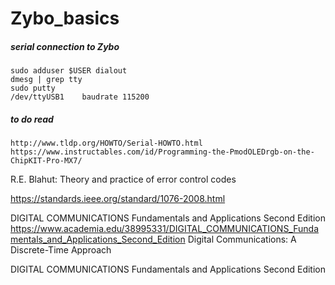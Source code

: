 # Zybo_basics

##### serial connection to Zybo
```
sudo adduser $USER dialout
dmesg | grep tty
sudo putty
/dev/ttyUSB1    baudrate 115200
```


##### to do read
```
http://www.tldp.org/HOWTO/Serial-HOWTO.html
https://www.instructables.com/id/Programming-the-PmodOLEDrgb-on-the-ChipKIT-Pro-MX7/
```


R.E. Blahut: Theory and practice of error control codes


https://standards.ieee.org/standard/1076-2008.html



DIGITAL COMMUNICATIONS Fundamentals and Applications Second Edition
https://www.academia.edu/38995331/DIGITAL_COMMUNICATIONS_Fundamentals_and_Applications_Second_Edition
Digital Communications: A Discrete-Time Approach

DIGITAL COMMUNICATIONS Fundamentals and Applications Second Edition

